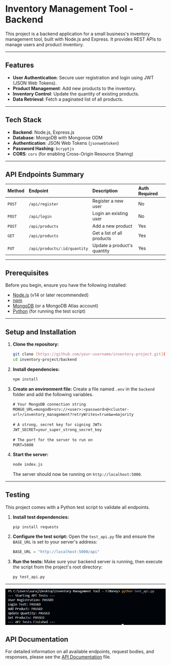 # Inventory Management Tool - Backend

This project is a backend application for a small business's inventory management tool, built with Node.js and Express. It provides REST APIs to manage users and product inventory.

---

## Features

* **User Authentication**: Secure user registration and login using JWT (JSON Web Tokens).
* **Product Management**: Add new products to the inventory.
* **Inventory Control**: Update the quantity of existing products.
* **Data Retrieval**: Fetch a paginated list of all products.

---

## Tech Stack

* **Backend**: Node.js, Express.js
* **Database**: MongoDB with Mongoose ODM
* **Authentication**: JSON Web Tokens (`jsonwebtoken`)
* **Password Hashing**: `bcryptjs`
* **CORS**: `cors` (for enabling Cross-Origin Resource Sharing)

---

## API Endpoints Summary

| Method | Endpoint                    | Description                  | Auth Required |
| :----- | :-------------------------- | :--------------------------- | :------------ |
| `POST` | `/api/register`             | Register a new user          | No            |
| `POST` | `/api/login`                | Login an existing user       | No            |
| `POST` | `/api/products`             | Add a new product            | Yes           |
| `GET`  | `/api/products`             | Get a list of all products   | Yes           |
| `PUT`  | `/api/products/:id/quantity`| Update a product's quantity  | Yes           |

---

## Prerequisites

Before you begin, ensure you have the following installed:
* [Node.js](https://nodejs.org/) (v14 or later recommended)
* [npm](https://www.npmjs.com/)
* [MongoDB](https://www.mongodb.com/try/download/community) (or a MongoDB Atlas account)
* [Python](https://www.python.org/downloads/) (for running the test script)

---

## Setup and Installation

1.  **Clone the repository:**
    ```bash
    git clone [https://github.com/your-username/inventory-project.git](https://github.com/your-username/inventory-project.git)
    cd inventory-project/backend
    ```

2.  **Install dependencies:**
    ```bash
    npm install
    ```

3.  **Create an environment file:**
    Create a file named `.env` in the `backend` folder and add the following variables.

    ```env
    # Your MongoDB connection string
    MONGO_URL=mongodb+srv://<user>:<password>@<cluster-url>/inventory_management?retryWrites=true&w=majority

    # A strong, secret key for signing JWTs
    JWT_SECRET=your_super_strong_secret_key

    # The port for the server to run on
    PORT=5000
    ```

4.  **Start the server:**
    ```bash
    node index.js
    ```
    The server should now be running on `http://localhost:5000`.

---

## Testing

This project comes with a Python test script to validate all endpoints.

1.  **Install test dependencies:**
    ```bash
    pip install requests
    ```

2.  **Configure the test script:**
    Open the `test_api.py` file and ensure the `BASE_URL` is set to your server's address:
    ```python
    BASE_URL = "http://localhost:5000/api"
    ```

3.  **Run the tests:**
    Make sure your backend server is running, then execute the script from the project's root directory:
    ```bash
    py test_api.py
    ```

---
![Terminal message after success test completion ](./docs/Screenshot%20api-testing.png)

## API Documentation

For detailed information on all available endpoints, request bodies, and responses, please see the [API Documentation](./API_DOCUMENTATION.md) file.